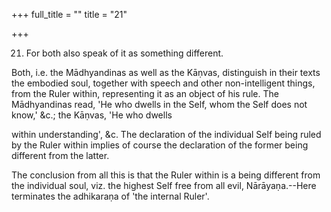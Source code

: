 +++
full_title = ""
title = "21"

+++


21. For both also speak of it as something different.

Both, i.e. the Mādhyandinas as well as the Kāṇvas, distinguish in their texts the embodied soul, together with speech and other non-intelligent things, from the Ruler within, representing it as an object of his rule. The Mādhyandinas read, 'He who dwells in the Self, whom the Self does not know,' &c.; the Kāṇvas, 'He who dwells

within understanding', &c. The declaration of the individual Self being ruled by the Ruler within implies of course the declaration of the former being different from the latter.

The conclusion from all this is that the Ruler within is a being different from the individual soul, viz. the highest Self free from all evil, Nārāyaṇa.--Here terminates the adhikaraṇa of 'the internal Ruler'.

